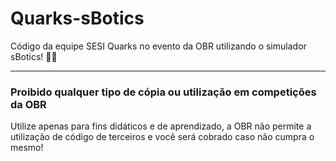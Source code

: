 # Quarks-sBotics
Código da equipe SESI Quarks no evento da OBR utilizando o simulador sBotics! 🥰✨

---
### **Proibido qualquer tipo de cópia ou utilização em competições da OBR**
Utilize apenas para fins didáticos e de aprendizado, a OBR não permite a utilização de código de terceiros e você será cobrado caso não cumpra o mesmo!

